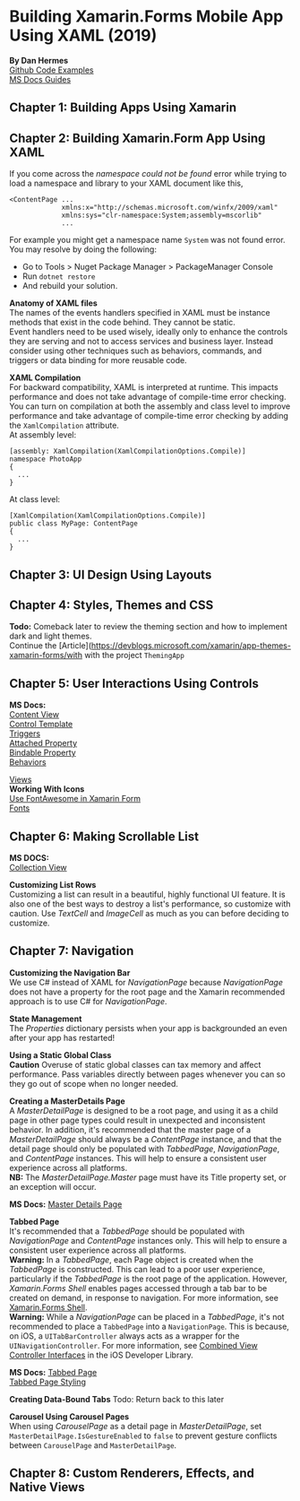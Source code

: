 # Building Xamarin.Forms Mobile App Using XAML (2019)
__By Dan Hermes__  
[Github Code Examples](https://github.com/danhermes/xamarin-xaml-book-examples)  
[MS Docs Guides](https://docs.microsoft.com/en-us/xamarin/xamarin-forms/)

## Chapter 1: Building Apps Using Xamarin


## Chapter 2:  Building Xamarin.Form App Using XAML  
If you come across the _namespace could not be found_ error while trying to load a namespace and library to your XAML document like this,
```
<ContentPage ...
             xmlns:x="http://schemas.microsoft.com/winfx/2009/xaml"
             xmlns:sys="clr-namespace:System;assembly=mscorlib"
             ...
```  
For example you might get a namespace name `System` was not found error.   You may resolve by doing the following:  
* Go to Tools > Nuget Package Manager > PackageManager Console
* Run `dotnet restore`
* And rebuild your solution.  

__Anatomy of XAML files__  
The names of the events handlers specified in XAML must be instance methods that exist in the code behind. They cannot be static.   
Event handlers need to be used wisely, ideally only to enhance the controls they are serving and not to access services and business layer. Instead consider using other techniques such as behaviors, commands, and triggers or data binding for more reusable code.  


__XAML Compilation__  
For backward compatibility, XAML is interpreted at runtime. This impacts performance and  does not take advantage of compile-time error checking.   
You can turn on compilation at both the assembly and class level to improve performance and take advantage of compile-time error checking by adding the `XamlCompilation` attribute.  
At assembly level:
```
[assembly: XamlCompilation(XamlCompilationOptions.Compile)]
namespace PhotoApp
{
  ...
}
```
At class level:
```
[XamlCompilation(XamlCompilationOptions.Compile)]
public class MyPage: ContentPage  
{
  ...
}
```

## Chapter 3: UI Design Using Layouts  

## Chapter 4: Styles, Themes and CSS
__Todo:__ Comeback later to review the theming section and how to implement dark and light themes.  
Continue the [Article](https://devblogs.microsoft.com/xamarin/app-themes-xamarin-forms/with with the project `ThemingApp`  


## Chapter 5: User Interactions Using Controls      
__MS Docs:__  
[Content View](https://docs.microsoft.com/en-us/xamarin/xamarin-forms/user-interface/layouts/contentview)  
[Control Template](https://docs.microsoft.com/en-us/xamarin/xamarin-forms/app-fundamentals/templates/control-template)  
[Triggers](https://docs.microsoft.com/en-us/xamarin/xamarin-forms/app-fundamentals/triggers)  
[Attached Property](https://docs.microsoft.com/en-us/xamarin/xamarin-forms/xaml/attached-properties)  
[Bindable Property](https://docs.microsoft.com/en-us/xamarin/xamarin-forms/xaml/bindable-properties)  
[Behaviors](https://docs.microsoft.com/en-us/xamarin/xamarin-forms/app-fundamentals/behaviors/)  

[Views](https://docs.microsoft.com/en-us/xamarin/xamarin-forms/user-interface/controls/views)  
__Working With Icons__  
[Use FontAwesome in Xamarin Form](https://medium.com/@tsjdevapps/use-fontawesome-in-a-xamarin-forms-app-2edf25311db4)  
[Fonts](https://fontawesome.com/icons?d=gallery&s=brands,regular,solid&m=free)  

## Chapter 6: Making Scrollable List
__MS DOCS:__  
[Collection View](https://docs.microsoft.com/en-us/xamarin/xamarin-forms/user-interface/collectionview/)  

__Customizing List Rows__    
Customizing a list can result in a beautiful, highly functional UI feature. It is also one of the best ways to destroy a list's performance, so customize with caution. Use _TextCell_ and _ImageCell_ as much as you can before deciding to customize.  

## Chapter 7: Navigation   
__Customizing the Navigation Bar__  
We use C# instead of XAML for _NavigationPage_ because _NavigationPage_ does not have a property for the root page and the Xamarin recommended approach is to use C# for _NavigationPage_.  

__State Management__  
The _Properties_ dictionary persists when your app is backgrounded an even after your app has restarted!  

__Using a Static Global Class__  
__Caution__ Overuse of static global classes can tax memory and affect performance. Pass variables directly between pages whenever you can so they go out of scope when no longer needed.  

__Creating a MasterDetails Page__  
A _MasterDetailPage_ is designed to be a root page, and using it as a child page in other page types could result in unexpected and inconsistent behavior. In addition, it's recommended that the master page of a _MasterDetailPage_ should always be a _ContentPage_ instance, and that the detail page should only be populated with _TabbedPage_, _NavigationPage_, and _ContentPage_ instances. This will help to ensure a consistent user experience across all platforms.  
__NB:__ The _MasterDetailPage.Master_ page must have its Title property set, or an exception will occur.  

__MS Docs:__ [Master Details Page](https://docs.microsoft.com/en-us/xamarin/xamarin-forms/app-fundamentals/navigation/master-detail-page)    

__Tabbed Page__  
It's recommended that a _TabbedPage_ should be populated with _NavigationPage_ and _ContentPage_ instances only.
This will help to ensure a consistent user experience across all platforms.  
__Warning:__ In a _TabbedPage_, each Page object is created when the _TabbedPage_ is constructed.
This can lead to a poor user experience, particularly if the _TabbedPage_ is the root page of the application.
However, _Xamarin.Forms Shell_ enables pages accessed through a tab bar to be created on demand, in response to navigation.
For more information, see [Xamarin.Forms Shell](https://docs.microsoft.com/en-us/xamarin/xamarin-forms/app-fundamentals/shell/).  
__Warning:__ While a _NavigationPage_ can be placed in a _TabbedPage_, it's not recommended to place a `TabbedPage` into a `NavigationPage`. This is because, on iOS, a `UITabBarController` always acts as a wrapper for the `UINavigationController`. For more information, see [Combined View Controller Interfaces](https://developer.apple.com/library/archive/documentation/WindowsViews/Conceptual/ViewControllerCatalog/Chapters/CombiningViewControllers.html) in the iOS Developer Library.  

__MS Docs:__ [Tabbed Page](https://docs.microsoft.com/en-us/xamarin/xamarin-forms/app-fundamentals/navigation/tabbed-page)  
[Tabbed Page Styling](https://docs.microsoft.com/en-us/xamarin/xamarin-forms/platform/android/tabbedpage-toolbar-placement-color)

__Creating Data-Bound Tabs__
Todo: Return back to this later

__Carousel Using Carousel Pages__  
When using _CarouselPage_ as a detail page in _MasterDetailPage_, set `MasterDetailPage.IsGestureEnabled` to `false` to prevent gesture conflicts between
`CarouselPage` and `MasterDetailPage`.  

## Chapter 8: Custom Renderers, Effects, and Native Views
